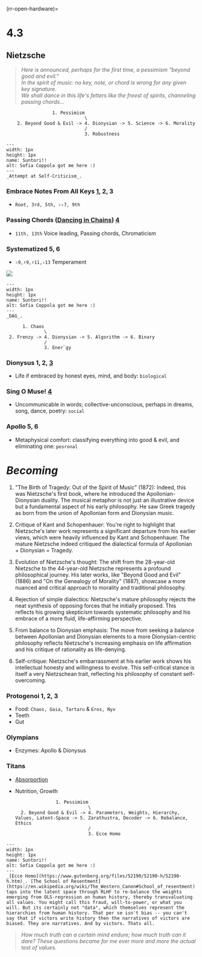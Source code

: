 (rr-open-hardware)=
# 4.3
 
## Nietzsche

>*Here is announced, perhaps for the first time, a pessimism "beyond good and evil."            
>In the spirit of music: no key, note, or chord is wrong for any given key signature.         
>We shall dance in this life's fetters like the freest of spirits, channeling passing chords...*       

     

                     1. Pessimism
                                 \
        2. Beyond Good & Evil -> 4. Dionysian -> 5. Science -> 6. Morality
                                 /
                                 3. Robustness

```{figure} ../../figures/blanche.png
---
width: 1px
height: 1px
name: Suntori!!
alt: Sofia Coppola got me here :)
---
_Attempt at Self-Criticism_.
```

### Embrace Notes From All Keys [1](https://github.com/abikesa/dailygrind), 2, 3
- `Root, 3rd, 5th, ♭♭7, 9th`
  
### Passing Chords ([Dancing in Chains](https://www.gutenberg.org/cache/epub/37841/pg37841-images.html)) [4](https://abikesa.github.io/bach/)
- `11th, 13th` Voice leading, Passing chords, Chromaticism
  
### Systematized  5, 6
- `♭9,♯9,♯11,♭13` Temperament

![](https://abikesa.github.io/why-python/python.png)

```{figure}  ../../figures/blanche.png  
---
width: 1px
height: 1px
name: Suntori!!
alt: Sofia Coppola got me here :)
---
_DAG_.
```


          1. Chaos
                  \
     2. Frenzy -> 4. Dionysian -> 5. Algorithm -> 6. Binary
                  /
                  3. Ener`gy


### Dionysus 1, 2, [3](https://en.wikisource.org/wiki/An_Attempt_at_Self-Criticism)
- Life if embraced by honest eyes, mind, and body: `biological`

### Sing O Muse! [4](https://abikesa.github.io/why-python/)
- Uncommunicable in words; collective-unconscious, perhaps in dreams, song, dance, poetry: `social`

### Apollo 5, 6
- Metaphysical comfort: classifying everything into good & evil, and eliminating one: `pesronal`

# _Becoming_

1. "The Birth of Tragedy: Out of the Spirit of Music" (1872):
Indeed, this was Nietzsche's first book, where he introduced the Apollonian-Dionysian duality. The musical metaphor is not just an illustrative device but a fundamental aspect of his early philosophy. He saw Greek tragedy as born from the union of Apollonian form and Dionysian music.

2. Critique of Kant and Schopenhauer:
You're right to highlight that Nietzsche's later work represents a significant departure from his earlier views, which were heavily influenced by Kant and Schopenhauer. The mature Nietzsche indeed critiqued the dialectical formula of Apollonian + Dionysian = Tragedy.

3. Evolution of Nietzsche's thought:
The shift from the 28-year-old Nietzsche to the 44-year-old Nietzsche represents a profound philosophical journey. His later works, like "Beyond Good and Evil" (1886) and "On the Genealogy of Morality" (1887), showcase a more nuanced and critical approach to morality and traditional philosophy.

4. Rejection of simple dialectics:
Nietzsche's mature philosophy rejects the neat synthesis of opposing forces that he initially proposed. This reflects his growing skepticism towards systematic philosophy and his embrace of a more fluid, life-affirming perspective.

5. From balance to Dionysian emphasis:
The move from seeking a balance between Apollonian and Dionysian elements to a more Dionysian-centric philosophy reflects Nietzsche's increasing emphasis on life affirmation and his critique of rationality as life-denying.

6. Self-critique:
Nietzsche's embarrassment at his earlier work shows his intellectual honesty and willingness to evolve. This self-critical stance is itself a very Nietzschean trait, reflecting his philosophy of constant self-overcoming.


### Protogenoi 1, 2, 3
- Food: `Chaos, Gaia, Tartaru` & `Eros, Nyx`
- Teeth
- Gut

### Olympians
- Enzymes: Apollo & Dionysus

### Titans
- [Absorportion](https://www.gutenberg.org/cache/epub/27458/pg27458-images.html)
- Nutrition, Growth


                     1. Pessimism
                                 \
        2. Beyond Good & Evil -> 4. Parameters, Weights, Hierarchy, Values, Latent-Space -> 5. Zarathustra, Decoder -> 6. Rebalance, Ethics
                                 /
                                 3. Ecce Homo


```{figure} ../../figures/blanche.png
---
width: 1px
height: 1px
name: Suntori!!
alt: Sofia Coppola got me here :)
---
_[Ecce Homo](https://www.gutenberg.org/files/52190/52190-h/52190-h.htm)_. [The School of Resentment](https://en.wikipedia.org/wiki/The_Western_Canon#School_of_resentment) taps into the latent space through RLHF to re-balance the weights emerging from OLS-regression on human history, thereby transvaluating all values. You might call this fraud, will-to-power, or what you will. But its certainly not "data", which themselves represent the hierarchies from human history. That per se isn't bias -- you can't say that if victors write history then the narratives of victors are biased. They are narratives. And by victors. Thats all.
```

> *How much truth can a certain mind endure; how much truth can it dare? These questions became for me ever more and more the actual test of values.*